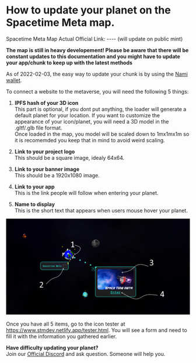 # How to update your planet on the Spacetime Meta map.

Spacetime Meta Map Actual Official Link: ---- (will update on public mint)

**The map is still in heavy developement! Please be aware that there will be constant updates to this documentation and you might have to update your app/chunk to keep up with the latest methods**

As of 2022-02-03, the easy way to update your chunk is by using the [Nami wallet](https://namiwallet.io/).

To connect a website to the metaverse, you will need the following 5 things:

1. **IPFS hash of your 3D icon**  
This part is optional, if you dont put anything, the loader will generate a default planet for your location.
If you want to customize the appearance of your icon/planet, you will need a 3D model in the .gltf/.glb file format.  
Once loaded in the map, you model will be scaled down to 1mx1mx1m so it is recomemded you keep that in mind to avoid weird scaling.  

2. **Link to your project logo**  
This should be a square image, idealy 64x64.

3. **Link to your banner image**  
This should be a 1920x1080 image.

4. **Link to your app**  
This is the link people will follow when entering your planet.

5. **Name to display**  
This is the short text that appears when users mouse hover your planet.

![interface map](https://raw.githubusercontent.com/Spacetime-Meta/documentation/main/src/map_interface_components.png)

Once you have all 5 items, go to the icon tester at https://www.stmdev.netlify.app/tester.html. You will see a form and need to fill it with the information you gathered earlier.


**Have difficulty updating your planet?**  
Join our [Official Discord](https://discord.gg/wtRMBXw2bd) and ask question. Someone will help you.

